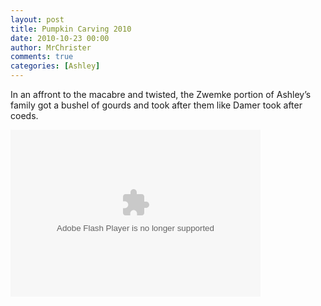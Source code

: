 ```yaml
---
layout: post
title: Pumpkin Carving 2010
date: 2010-10-23 00:00
author: MrChrister
comments: true
categories: [Ashley]
---
```

<p>In an affront to the macabre and twisted, the Zwemke portion of Ashley’s family got a bushel of gourds and took after them like Damer took after coeds.  </p>  <p><embed type="application/x-shockwave-flash" src="http://picasaweb.google.com/s/c/bin/slideshow.swf" width="400" height="267" flashvars="host=picasaweb.google.com&amp;hl=en_US&amp;feat=flashalbum&amp;RGB=0x000000&amp;feed=http%3A%2F%2Fpicasaweb.google.com%2Fdata%2Ffeed%2Fapi%2Fuser%2Fwyseguys%2Falbumid%2F5543913893340074945%3Falt%3Drss%26kind%3Dphoto%26authkey%3DGv1sRgCIacxe_h4Nu45AE%26hl%3Den_US" pluginspage="http://www.macromedia.com/go/getflashplayer" /></p>
